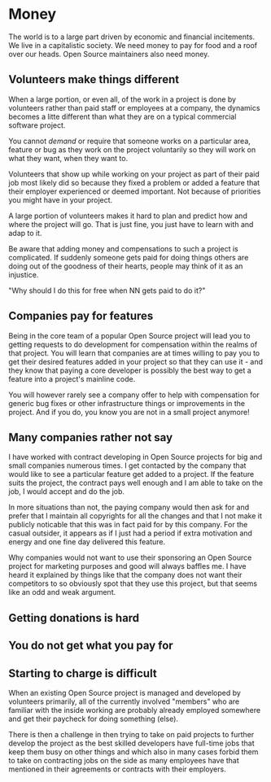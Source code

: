 # Money

The world is to a large part driven by economic and financial incitements. We
live in a capitalistic society. We need money to pay for food and a roof over
our heads. Open Source maintainers also need money.

## Volunteers make things different

When a large portion, or even all, of the work in a project is done by
volunteers rather than paid staff or employees at a company, the dynamics
becomes a litte different than what they are on a typical commercial software
project.

You cannot *demand* or require that someone works on a particular area,
feature or bug as they work on the project voluntarily so they will work on
what they want, when they want to.

Volunteers that show up while working on your project as part of their paid
job most likely did so because they fixed a problem or added a feature that
their employer experienced or deemed important. Not because of priorities you
might have in your project.

A large portion of volunteers makes it hard to plan and predict how and where
the project will go. That is just fine, you just have to learn with and adap
to it.

Be aware that adding money and compensations to such a project is complicated.
If suddenly someone gets paid for doing things others are doing out of the
goodness of their hearts, people may think of it as an injustice.

 "Why should I do this for free when NN gets paid to do it?"

## Companies pay for features

Being in the core team of a popular Open Source project will lead you to
getting requests to do development for compensation within the realms of that
project. You will learn that companies are at times willing to pay you to get
their desired features added in your project so that they can use it - and
they know that paying a core developer is possibly the best way to get a
feature into a project's mainline code.

You will however rarely see a company offer to help with compensation for
generic bug fixes or other infrastructure things or improvements in the
project. And if you do, you know you are not in a small project anymore!

## Many companies rather not say

I have worked with contract developing in Open Source projects for big and
small companies numerous times. I get contacted by the company that would like
to see a particular feature get added to a project. If the feature suits the
project, the contract pays well enough and I am able to take on the job, I
would accept and do the job.

In more situations than not, the paying company would then ask for and prefer
that I maintain all copyrights for all the changes and that I not make it
publicly noticable that this was in fact paid for by this company. For the
casual outsider, it appears as if I just had a period if extra motivation and
energy and one fine day delivered this feature.

Why companies would not want to use their sponsoring an Open Source project
for marketing purposes and good will always baffles me. I have heard it
explained by things like that the company does not want their competitors to
so obviously spot that they use this project, but that seems like an odd and
weak argument.

## Getting donations is hard

## You do not get what you pay for

## Starting to charge is difficult

When an existing Open Source project is managed and developed by volunteers
primarily, all of the currently involved "members" who are familiar with the
inside working are probably already employed somewhere and get their paycheck
for doing something (else).

There is then a challenge in then trying to take on paid projects to further
develop the project as the best skilled developers have full-time jobs that
keep them busy on other things and which also in many cases forbid them to
take on contracting jobs on the side as many employees have that mentioned in
their agreements or contracts with their employers.
